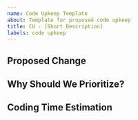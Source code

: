 ```yaml
---
name: Code Upkeep Template
about: Template for proposed code upkeep
title: CU - [Short Description]
labels: code upkeep
---
```

## Proposed Change
<!-- What is it that needs to be changed for code maintenance -->

## Why Should We Prioritize?
<!-- What is it about this change that makes it worthwhile? Code downsizing, clarity, reusability etc. -->

## Coding Time Estimation
<!-- To the best of your ability estimate a sprint time requirement:
PTS#	Size	    Rough Timing
1	    xx-small	<2 hours
2	    x-small 	<1/2 a day
3	    small	    < a day
5 	  medium	  <2 days
8	    large   	< a week
13	  x-large 	A Sprint
	TOO BIG, Split	 -->

